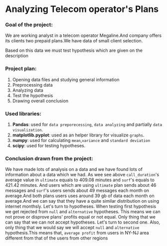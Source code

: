 # Analyzing Telecom operator's Plans

### Goal of the project:
We are working analyst in a telecom operator Megaline.And company offers its clients two prepaid plans.We have data of small client selection. 

Based on this data we must test hypothesis which are given on the description

### Project plan:
1. Opening data files and studying general information
2. Preprocessing data
3. Analyzing data
4. Test the hypothesis
5. Drawing overall conclusion

### Used libraries:
1. **Pandas**: used for `data preporecessing`, `data analyzing` and partially `data visualization`.
2. **matplotlib.pyplot**: used as an helper library for visualize `graphs`.
3. **numpy**: used for calculating `mean`,`variance` and `standard deviation`
4. **scipy**: used for testing hypotheses.

### Conclusion drawn from the project:
We have made lots of analysis on a data and we have found lots of information about a data  which we had. As wee see above `call_duration`'s average value in `ultimate` equals to 409.08 minutes and `surf`'s equals to 421.42 minutes. And users which are using `ultimate` plan sends about 46 messages and `surf`'s users sends about 49 messages each month on average.And both plans users uses around 39 gb of data each month on average.And we can say that they have a quite similar distribution on using internet monthsly. Let's turn to hypotheses. When testing first hypothesis we get rejected from `null` and `alternative` hypotheses. This means we can not prove or disprove plans' profits equal or not equal. Only thing that we can say that we can not accept hypotheses. Let's turn to second one. Also, only thing that we would say we will accept `null` and `alternative` hypothesis.This means that, `average profit` from users in NY-NJ area different from that of the users from other regions